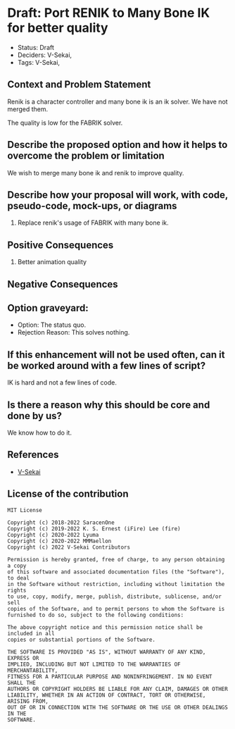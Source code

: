 # Draft: Port RENIK to Many Bone IK for better quality

- Status: Draft <!-- draft | proposed | rejected | accepted | deprecated | superseded by -->
- Deciders: V-Sekai,
- Tags: V-Sekai,

## Context and Problem Statement

Renik is a character controller and many bone ik is an ik solver. We have not merged them.

The quality is low for the FABRIK solver.

## Describe the proposed option and how it helps to overcome the problem or limitation

We wish to merge many bone ik and renik to improve quality.

## Describe how your proposal will work, with code, pseudo-code, mock-ups, or diagrams

1. Replace renik's usage of FABRIK with many bone ik.

## Positive Consequences <!-- improvement of quality attribute satisfaction, follow-up decisions required -->

1. Better animation quality

## Negative Consequences <!-- compromising quality attribute, follow-up decisions required -->

## Option graveyard:

- Option: The status quo. <!-- List the proposed options no longer open for consideration. -->
- Rejection Reason: This solves nothing. <!-- List the reasons for the rejection: (the bad traits) -->

## If this enhancement will not be used often, can it be worked around with a few lines of script?

IK is hard and not a few lines of code.

## Is there a reason why this should be core and done by us?

We know how to do it.

## References

- [V-Sekai](https://v-sekai.org/)

## License of the contribution

```
MIT License

Copyright (c) 2018-2022 SaracenOne
Copyright (c) 2019-2022 K. S. Ernest (iFire) Lee (fire)
Copyright (c) 2020-2022 Lyuma
Copyright (c) 2020-2022 MMMaellon
Copyright (c) 2022 V-Sekai Contributors

Permission is hereby granted, free of charge, to any person obtaining a copy
of this software and associated documentation files (the "Software"), to deal
in the Software without restriction, including without limitation the rights
to use, copy, modify, merge, publish, distribute, sublicense, and/or sell
copies of the Software, and to permit persons to whom the Software is
furnished to do so, subject to the following conditions:

The above copyright notice and this permission notice shall be included in all
copies or substantial portions of the Software.

THE SOFTWARE IS PROVIDED "AS IS", WITHOUT WARRANTY OF ANY KIND, EXPRESS OR
IMPLIED, INCLUDING BUT NOT LIMITED TO THE WARRANTIES OF MERCHANTABILITY,
FITNESS FOR A PARTICULAR PURPOSE AND NONINFRINGEMENT. IN NO EVENT SHALL THE
AUTHORS OR COPYRIGHT HOLDERS BE LIABLE FOR ANY CLAIM, DAMAGES OR OTHER
LIABILITY, WHETHER IN AN ACTION OF CONTRACT, TORT OR OTHERWISE, ARISING FROM,
OUT OF OR IN CONNECTION WITH THE SOFTWARE OR THE USE OR OTHER DEALINGS IN THE
SOFTWARE.
```
